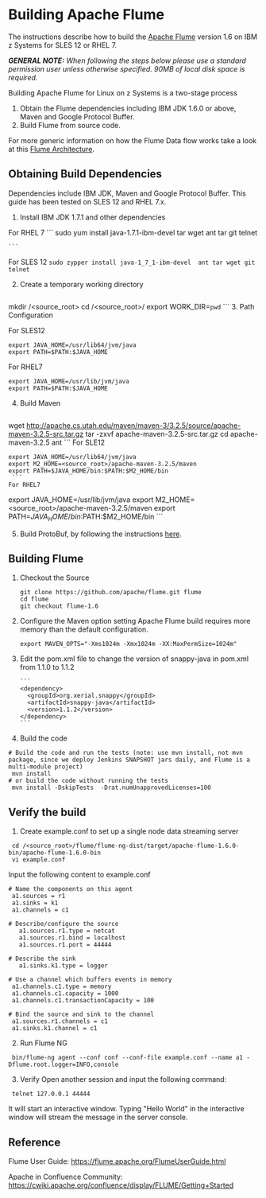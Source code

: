 <!---PACKAGE:Apache Flume--->
<!---DISTRO:SLES 12:1.6--->
<!---DISTRO:RHEL 7.1:1.6--->

# Building Apache Flume

The instructions describe how to build the [Apache Flume](https://flume.apache.org/) version 1.6 on IBM z Systems for SLES 12 or RHEL 7.

_**GENERAL NOTE:** When following the steps below please use a standard permission user unless otherwise specified. 90MB of local disk space is required._

Building Apache Flume for Linux on z Systems is a two-stage process

1. Obtain the Flume dependencies including IBM JDK 1.6.0 or above, Maven and Google Protocol Buffer.
2. Build Flume from source code.

For more generic information on how the Flume Data flow works take a look at this [Flume Architecture](https://flume.apache.org/FlumeUserGuide.html).

## Obtaining Build Dependencies

Dependencies include IBM JDK, Maven and Google Protocol Buffer. This guide has been tested on SLES 12 and RHEL 7.x.

1. Install IBM JDK 1.7.1 and other dependencies

  For RHEL 7
    ```
  sudo yum install java-1.7.1-ibm-devel tar wget ant tar git telnet

    ```
  For SLES 12
    ```
  sudo zypper install java-1_7_1-ibm-devel  ant tar wget git telnet
    ```

2. Create a temporary working directory

    ```
mkdir /<source_root>
cd /<source_root>/
export WORK_DIR=`pwd`
    ```
3. Path Configuration

  For SLES12
  ```
  export JAVA_HOME=/usr/lib64/jvm/java
  export PATH=$PATH:$JAVA_HOME
  ```
  For RHEL7
   ```
  export JAVA_HOME=/usr/lib/jvm/java
  export PATH=$PATH:$JAVA_HOME
   ```

4. Build Maven
    ```
 wget http://apache.cs.utah.edu/maven/maven-3/3.2.5/source/apache-maven-3.2.5-src.tar.gz 
 tar -zxvf apache-maven-3.2.5-src.tar.gz 
 cd apache-maven-3.2.5
 ant
    ```
   For SLE12
   ```
export JAVA_HOME=/usr/lib64/jvm/java
export M2_HOME=<source_root>/apache-maven-3.2.5/maven
export PATH=$JAVA_HOME/bin:$PATH:$M2_HOME/bin
    ```
  For RHEL7
   ```
export JAVA_HOME=/usr/lib/jvm/java
export M2_HOME=<source_root>/apache-maven-3.2.5/maven
export PATH=$JAVA_HOME/bin:$PATH:$M2_HOME/bin
     ```


5. Build ProtoBuf, by following the instructions [here](https://github.com/linux-on-ibm-z/docs/wiki/Building-ProtoBuf).

## Building Flume

1. Checkout the Source

    ```
   git clone https://github.com/apache/flume.git flume
   cd flume
   git checkout flume-1.6 
    ```

2. Configure the Maven option setting
Apache Flume build requires more memory than the default configuration.

    ```
   export MAVEN_OPTS="-Xms1024m -Xmx1024m -XX:MaxPermSize=1024m"
    ```

3. Edit the pom.xml file to change the version of snappy-java in pom.xml from 1.1.0 to 1.1.2

       ``` 
       <dependency>
         <groupId>org.xerial.snappy</groupId>
         <artifactId>snappy-java</artifactId>
         <version>1.1.2</version>
       </dependency>
       ```

4. Build the code
  ```
# Build the code and run the tests (note: use mvn install, not mvn package, since we deploy Jenkins SNAPSHOT jars daily, and Flume is a multi-module project)
   mvn install
# or build the code without running the tests
   mvn install -DskipTests  -Drat.numUnapprovedLicenses=100
  ```

## Verify the build

1. Create example.conf to set up a single node data streaming server
  ```
   cd /<source_root>/flume/flume-ng-dist/target/apache-flume-1.6.0-bin/apache-flume-1.6.0-bin
   vi example.conf
  ```
  Input the following content to example.conf
  ```
  # Name the components on this agent
   a1.sources = r1
   a1.sinks = k1
   a1.channels = c1

  # Describe/configure the source
     a1.sources.r1.type = netcat
     a1.sources.r1.bind = localhost
     a1.sources.r1.port = 44444

  # Describe the sink
     a1.sinks.k1.type = logger

  # Use a channel which buffers events in memory
   a1.channels.c1.type = memory
   a1.channels.c1.capacity = 1000
   a1.channels.c1.transactionCapacity = 100

  # Bind the source and sink to the channel
   a1.sources.r1.channels = c1
   a1.sinks.k1.channel = c1
  ```
2. Run Flume NG
  ```
   bin/flume-ng agent --conf conf --conf-file example.conf --name a1 -Dflume.root.logger=INFO,console
  ```

3. Verify
   Open another session and input the following command:
  ```
   telnet 127.0.0.1 44444
  ```
   It will start an interactive window. Typing "Hello World" in the interactive window will stream the message in the server console.

## Reference
Flume User Guide: https://flume.apache.org/FlumeUserGuide.html

Apache in Confluence Community: https://cwiki.apache.org/confluence/display/FLUME/Getting+Started
 
